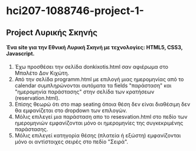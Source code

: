 # hci207-1088746-project-1-

## Project Λυρικής Σκηνής
#### Ένα site για την Εθνική Λυρική Σκηνή με τεχνολογίες: HTML5, CSS3, Javascript.


1. Έχω προσθέσει την σελίδα donkixotis.html σαν αφιέρωμα στο Μπαλέτο Δον Κιχώτη.
2. Από την σελίδα programm.html με επιλογή μιας ημερομηνίας από το calendar συμπληρώνονται αυτόματα τα fields "παράσταση" και "ημερομηνία παράστασης" στην σελίδα των κρατήσεων (reservation.html). 
3. Επίσης θεωρώ ότι στο map seating όποια θέση δεν είναι διαθέσιμη δεν θα εμφανίζεται στο dropdown των επιλογών.
4. Μόλις επιλεγεί μια παράσταση απο το resesvation.html στο πεδίο των ημερομηνιών εμφανίζονται μόνο οι ημερομηνίες της συγκεκριμένης παράστασης.
5. Μόλις επιλεγεί κατηγορία θέσης (πλατεία ή εξώστη) εμφανίζονται μόνο οι αντίστοιχες σειρές στο πεδίο "Σειρά".
